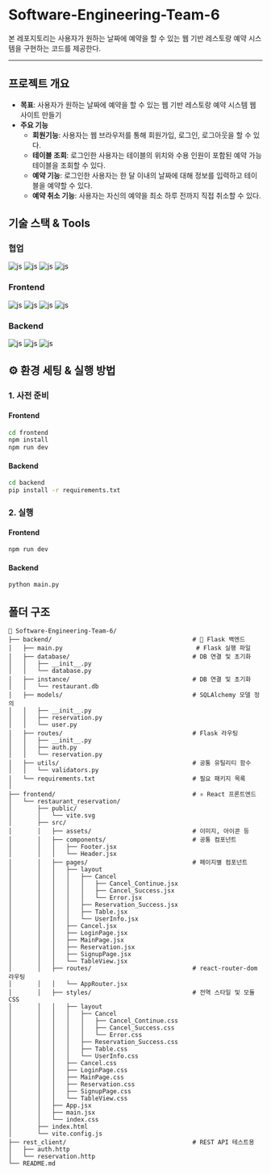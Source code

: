 # Software-Engineering-Team-6

본 레포지토리는 사용자가 원하는 날짜에 예약을 할 수 있는 웹 기반 레스토랑 예약 시스템을 구현하는 코드를 제공한다.

---
## 프로젝트 개요
* **목표**: 사용자가 원하는 날짜에 예약을 할 수 있는 웹 기반 레스토랑 예약 시스템 웹사이트 만들기
* **주요 기능**
    * **회원기능**: 사용자는 웹 브라우저를 통해 회원가입, 로그인, 로그아웃을 할 수 있다.
    * **테이블 조회**: 로그인한 사용자는 테이블의 위치와 수용 인원이 포함된 예약 가능 테이블을 조회할 수 있다.
    * **예약 기능**: 로그인한 사용자는 한 달 이내의 날짜에 대해 정보를 입력하고 테이블을 예약할 수 있다.
    * **예약 취소 기능**: 사용자는 자신의 예약을 최소 하루 전까지 직접 취소할 수 있다.


## 기술 스택 & Tools

### 협업
![js](https://img.shields.io/badge/Notion-000000?style=for-the-badge&logo=notion&logoColor=white) ![js](https://img.shields.io/badge/GIT-E44C30?style=for-the-badge&logo=git&logoColor=white) ![js](https://img.shields.io/badge/GitHub-100000?style=for-the-badge&logo=github&logoColor=white) ![js](https://img.shields.io/badge/figma-%23F24E1E.svg?style=for-the-badge&logo=figma&logoColor=white)
### Frontend
![js](https://img.shields.io/badge/HTML-239120?style=for-the-badge&logo=html5&logoColor=white) ![js](https://img.shields.io/badge/CSS-239120?&style=for-the-badge&logo=css3&logoColor=white) ![js](https://img.shields.io/badge/JavaScript-F7DF1E?style=for-the-badge&logo=JavaScript&logoColor=white) ![js](https://img.shields.io/badge/React-20232A?style=for-the-badge&logo=react&logoColor=61DAFB)

### Backend
![js](https://img.shields.io/badge/Python-3776AB?style=for-the-badge&logo=python&logoColor=white) ![js](https://img.shields.io/badge/Flask-000000?style=for-the-badge&logo=flask&logoColor=white) ![js](https://img.shields.io/badge/SQLite-07405E?style=for-the-badge&logo=sqlite&logoColor=white)


## ⚙️ 환경 세팅 & 실행 방법

### 1. 사전 준비

#### Frontend
```bash
cd frontend
npm install
npm run dev
```

#### Backend
```bash
cd backend
pip install -r requirements.txt
```

### 2. 실행

#### Frontend
```bash
npm run dev
```

#### Backend
```bash
python main.py
```


## 폴더 구조
```
📁 Software-Engineering-Team-6/
├── backend/                                       # 🐍 Flask 백엔드
│   ├── main.py                                     # Flask 실행 파일
│   ├── database/                                  # DB 연결 및 초기화
│   │   ├── __init__.py
│   │   └── database.py  
│   ├── instance/                                  # DB 연결 및 초기화
│   │   └── restaurant.db               
│   ├── models/                                    # SQLAlchemy 모델 정의
│   │   ├── __init__.py
│   │   ├── reservation.py
│   │   └── user.py
│   ├── routes/                                    # Flask 라우팅
│   │   ├── __init__.py
│   │   ├── auth.py
│   │   └── reservation.py
│   ├── utils/                                     # 공통 유틸리티 함수
│   │   └── validators.py               
│   └── requirements.txt                           # 필요 패키지 목록
│
├── frontend/                                      # ⚛️ React 프론트엔드
│   └── restaurant_reservation/
│       ├── public/
│       │   └── vite.svg
│       ├── src/
│       │   ├── assets/                            # 이미지, 아이콘 등
│       │   ├── components/                        # 공통 컴포넌트
│       │   │   ├── Footer.jsx
│       │   │   └── Header.jsx
│       │   ├── pages/                             # 페이지별 컴포넌트
│       │   │   ├── layout
│       │   │   │   ├── Cancel
│       │   │   │   │   ├── Cancel_Continue.jsx
│       │   │   │   │   ├── Cancel_Success.jsx
│       │   │   │   │   └── Error.jsx
│       │   │   │   ├── Reservation_Success.jsx
│       │   │   │   ├── Table.jsx
│       │   │   │   └── UserInfo.jsx
│       │   │   ├── Cancel.jsx
│       │   │   ├── LoginPage.jsx
│       │   │   ├── MainPage.jsx
│       │   │   ├── Reservation.jsx
│       │   │   ├── SignupPage.jsx
│       │   │   └── TableView.jsx
│       │   ├── routes/                            # react-router-dom 라우팅
│       │   │   └── AppRouter.jsx
│       │   ├── styles/                            # 전역 스타일 및 모듈 CSS
│       │   │   ├── layout
│       │   │   │   ├── Cancel
│       │   │   │   │   ├── Cancel_Continue.css
│       │   │   │   │   ├── Cancel_Success.css
│       │   │   │   │   └── Error.css
│       │   │   │   ├── Reservation_Success.css
│       │   │   │   ├── Table.css
│       │   │   │   └── UserInfo.css
│       │   │   ├── Cancel.css
│       │   │   ├── LoginPage.css
│       │   │   ├── MainPage.css
│       │   │   ├── Reservation.css
│       │   │   ├── SignupPage.css
│       │   │   └── TableView.css
│       │   ├── App.jsx
│       │   ├── main.jsx
│       │   └── index.css
│       ├── index.html
│       └── vite.config.js
├── rest_client/                                   # REST API 테스트용
│   ├── auth.http
│   └── reservation.http
└── README.md
```


